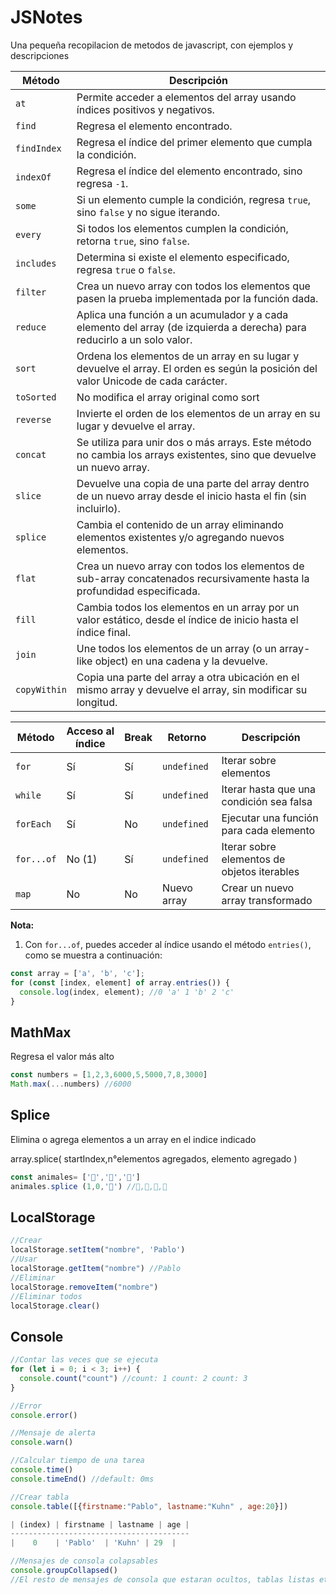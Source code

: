 # JSNotes
Una pequeña recopilacion de metodos de javascript, con ejemplos y descripciones

| **Método**    | **Descripción**                                                                                 | 
|---------------|-------------------------------------------------------------------------------------------------| 
| `at`| Permite acceder a elementos del array usando índices positivos y negativos. |
| `find`        | Regresa el elemento encontrado.                                                                 |
| `findIndex`   | Regresa el índice del primer elemento que cumpla la condición.                                  |
| `indexOf`     | Regresa el índice del elemento encontrado, sino regresa `-1`.                                   |
| `some`        | Si un elemento cumple la condición, regresa `true`, sino `false` y no sigue iterando.           |
| `every`       | Si todos los elementos cumplen la condición, retorna `true`, sino `false`.                      |
| `includes`    | Determina si existe el elemento especificado, regresa `true` o `false`.                         |
| `filter`      | Crea un nuevo array con todos los elementos que pasen la prueba implementada por la función dada.|
| `reduce`      | Aplica una función a un acumulador y a cada elemento del array (de izquierda a derecha) para reducirlo a un solo valor. |
| `sort`        | Ordena los elementos de un array en su lugar y devuelve el array. El orden es según la posición del valor Unicode de cada carácter. | 
| `toSorted`    | No modifica el array original como sort | 
| `reverse`     | Invierte el orden de los elementos de un array en su lugar y devuelve el array.                 |
| `concat`      | Se utiliza para unir dos o más arrays. Este método no cambia los arrays existentes, sino que devuelve un nuevo array. |
| `slice`       | Devuelve una copia de una parte del array dentro de un nuevo array desde el inicio hasta el fin (sin incluirlo). |
| `splice`      | Cambia el contenido de un array eliminando elementos existentes y/o agregando nuevos elementos.  |
| `flat`        | Crea un nuevo array con todos los elementos de sub-array concatenados recursivamente hasta la profundidad especificada. |
| `fill`        | Cambia todos los elementos en un array por un valor estático, desde el índice de inicio hasta el índice final. |
| `join`        | Une todos los elementos de un array (o un array-like object) en una cadena y la devuelve.        |
| `copyWithin`  | Copia una parte del array a otra ubicación en el mismo array y devuelve el array, sin modificar su longitud. |


| Método    | Acceso al índice | Break | Retorno        | Descripción                      |
|-----------|------------------|-------|-------------------|-------------------------------------------|
| `for`     | Sí               | Sí    | `undefined`    | Iterar sobre elementos                    |
| `while`   | Sí               | Sí    | `undefined`    | Iterar hasta que una condición sea falsa  |
| `forEach` | Sí               | No    | `undefined`    | Ejecutar una función para cada elemento   |
| `for...of`| No (1)           | Sí    | `undefined`    | Iterar sobre elementos de objetos iterables |
| `map`     | No               | No    | Nuevo array    | Crear un nuevo array transformado         |


**Nota:** 
1. Con `for...of`, puedes acceder al índice usando el método `entries()`, como se muestra a continuación:
```javascript
const array = ['a', 'b', 'c'];
for (const [index, element] of array.entries()) {
  console.log(index, element); //0 'a' 1 'b' 2 'c'
}
````


## MathMax
Regresa el valor más alto 
```javascript
const numbers = [1,2,3,6000,5,5000,7,8,3000] 
Math.max(...numbers) //6000
```

## Splice
Elimina o agrega elementos a un array en el indice indicado

array.splice( startIndex,n°elementos agregados, elemento agregado )

 ```javascript
const animales= ['🐢','🐸','🐷']
animales.splice (1,0,'🦊') //🐢,🦊,🐸,🐷
```

## LocalStorage
````javascript
//Crear
localStorage.setItem("nombre", 'Pablo')
//Usar
localStorage.getItem("nombre") //Pablo
//Eliminar
localStorage.removeItem("nombre")
//Eliminar todos
localStorage.clear()
````

## Console
````javascript
//Contar las veces que se ejecuta
for (let i = 0; i < 3; i++) {
  console.count("count") //count: 1 count: 2 count: 3
}

//Error
console.error()

//Mensaje de alerta
console.warn()

//Calcular tiempo de una tarea
console.time()
console.timeEnd() //default: 0ms

//Crear tabla
console.table([{firstname:"Pablo", lastname:"Kuhn" , age:20}])

| (index) | firstname | lastname | age |
----------------------------------------
|    0    | 'Pablo'  | 'Kuhn' | 29  |

//Mensajes de consola colapsables
console.groupCollapsed()
//El resto de mensajes de consola que estaran ocultos, tablas listas etc
````


